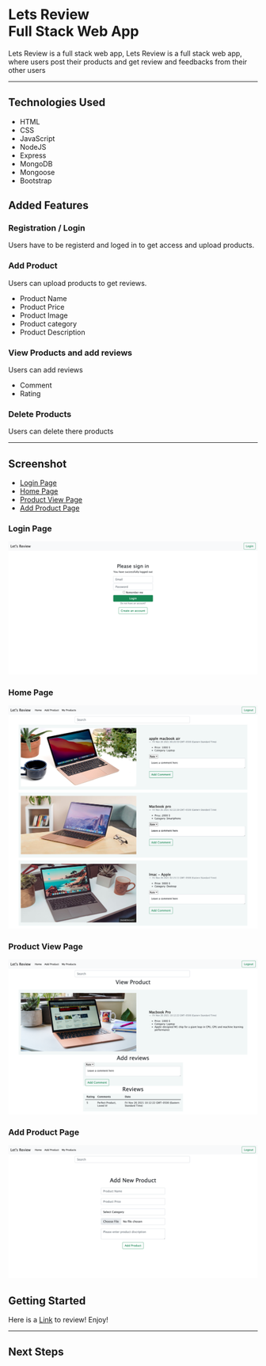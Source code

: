 # Lets Review<br>Full Stack Web App

Lets Review is a full stack web app, Lets Review is a full stack web app, where users post their products and get review and feedbacks from their other users

---

## Technologies Used

- HTML
- CSS
- JavaScript
- NodeJS
- Express
- MongoDB
- Mongoose
- Bootstrap

## Added Features

### Registration / Login

Users have to be registerd and loged in to get access and upload products.

### Add Product

Users can upload products to get reviews.

- Product Name
- Product Price
- Product Image
- Product category
- Product Description

### View Products and add reviews

Users can add reviews

- Comment
- Rating

### Delete Products

Users can delete there products

---

## Screenshot

- [Login Page](#login-Page)
- [Home Page](#home-page)
- [Product View Page](#product-view-page)
- [Add Product Page](#add-product-page)

### Login Page

![](images/login.png)

### Home Page

![](images/home.png)

### Product View Page

![](images/view.png)

### Add Product Page

![](images/add.png)

## **Getting Started**

Here is a [Link](https://lets-review.herokuapp.com/users/login) to review! Enjoy!

---

## **Next Steps**
